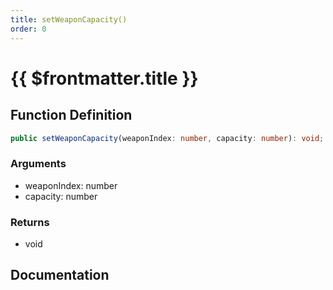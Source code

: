 ```yaml
---
title: setWeaponCapacity()
order: 0
---
```


# {{ $frontmatter.title }}

<!--@include: ./setWeaponCapacity_partial_header.md-->

## Function Definition

```ts
public setWeaponCapacity(weaponIndex: number, capacity: number): void;
```

### Arguments

* weaponIndex: number
* capacity: number

### Returns

* void

## Documentation

<!--@include: ./setWeaponCapacity_partial_footer.md-->
